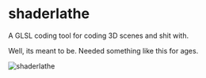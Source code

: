 # shaderlathe
A GLSL coding tool for coding 3D scenes and shit with.

Well, its meant to be. Needed something like this for ages.

![shaderlathe](http://i.imgur.com/GlVezVE.jpg)
